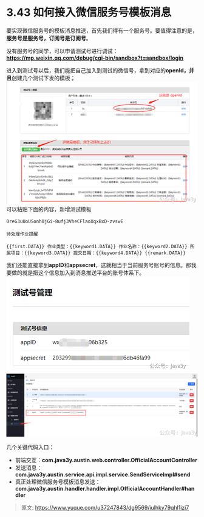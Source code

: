 # 3.43 如何接入微信服务号模板消息

要实现微信服务号的模板消息推送，首先我们得有一个服务号。要值得注意的是，**服务号是服务号，订阅号是订阅号**。

没有服务号的同学，可以申请测试号进行调试：**https://mp.weixin.qq.com/debug/cgi-bin/sandbox?t=sandbox/login**

进入到测试号以后，我们能把自己加入到测试的微信号，拿到对应的**openId，并且**创建几个测试下发的模板；
![image.png](./img/DkJ9o5cqax8LFJZE/1671087432453-92532ef2-36e1-4847-9365-7163f94306fe-979932.png)
可以粘贴下面的内容，新增测试模板
```
0reG3uUoUSonh0jGi-8ufj3VheCFlaoXqxBxD-zvswE
  
待处理作业提醒
  
{{first.DATA}} 作业类型：{{keyword1.DATA}} 作业名称：{{keyword2.DATA}} 所属项目：{{keyword3.DATA}} 提交日期：{{keyword4.DATA}} {{remark.DATA}}
```
我们还能直接拿到**appID**和**appsecret**，这就相当于当前服务号账号的信息。那我要做的就是把这个信息加入到消息推送平台的账号体系下。
![image.png](./img/DkJ9o5cqax8LFJZE/1671087117435-d742da03-3787-4070-8535-a09e0a1b1bda-555200.png)
![image.png](./img/DkJ9o5cqax8LFJZE/1671087293888-0d4ff130-8b0c-4fe7-98ee-428c30081169-149676.png)

几个关键代码入口：

- 前端交互：**com.java3y.austin.web.controller.OfficialAccountController**
- 发送消息：**com.java3y.austin.service.api.impl.service.SendServiceImpl#send**
- 真正处理微信服务号模板消息发送：**com.java3y.austin.handler.handler.impl.OfficialAccountHandler#handler**


> 原文: <https://www.yuque.com/u37247843/dg9569/iulhky79qhl1izi7>